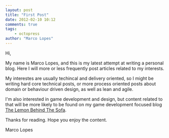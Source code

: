 ```yaml
---
layout: post
title: "First Post"
date: 2012-02-10 10:12
comments: true
tags:
    - octopress
author: "Marco Lopes"
---
```


Hi,

My name is Marco Lopes, and this is my latest attempt at writing a personal
blog. Here I will more or less frequently post articles related to my
interests.

My interestes are usually techincal and delivery oriented, so I might be
writing hard core technical posts, or more process oriented posts about domain
or behaviour driven design, as well as lean and agile.

I'm also interested in game development and design, but content related to
that will be more likely to be found on my game development focused blog
[The Lemon Behind The Sofa](http://thelemonbehindthesofa.com/).

Thanks for reading. Hope you enjoy the content.

Marco Lopes

